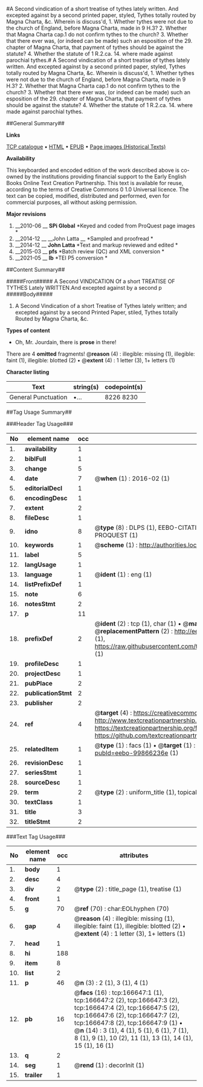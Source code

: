 #A Second vindication of a short treatise of tythes lately written. And excepted against by a second printed paper, styled, Tythes totally routed by Magna Charta, &c. Wherein is discuss'd, 1. Whether tythes were not due to the church of England, before Magna Charta, made in 9 H.3? 2. Whether that Magna Charta cap.1 do not confirm tythes to the church? 3. Whether that there ever was, (or indeed can be made) such an esposition of the 29. chapter of Magna Charta, that payment of tythes should be against the statute? 4. Whether the statute of 1 R.2.ca. 14. where made against parochial tythes.#
A Second vindication of a short treatise of tythes lately written. And excepted against by a second printed paper, styled, Tythes totally routed by Magna Charta, &c. Wherein is discuss'd, 1. Whether tythes were not due to the church of England, before Magna Charta, made in 9 H.3? 2. Whether that Magna Charta cap.1 do not confirm tythes to the church? 3. Whether that there ever was, (or indeed can be made) such an esposition of the 29. chapter of Magna Charta, that payment of tythes should be against the statute? 4. Whether the statute of 1 R.2.ca. 14. where made against parochial tythes.

##General Summary##

**Links**

[TCP catalogue](http://www.ota.ox.ac.uk/tcp/)  • 
[HTML](http://tei.it.ox.ac.uk/tcp/Texts-HTML/free/A92/A92835.html)  • 
[EPUB](http://tei.it.ox.ac.uk/tcp/Texts-EPUB/free/A92/A92835.epub) • 
[Page images (Historical Texts)](https://historicaltexts.jisc.ac.uk/eebo-99866236e)

**Availability**

This keyboarded and encoded edition of the work described above is co-owned by the
    institutions providing financial support to the Early English Books Online Text Creation
    Partnership. This text is available for reuse, according to the terms of  Creative Commons 0 1.0 Universal
    licence. The text can be copied, modified, distributed and performed, even for commercial
    purposes, all without asking permission.

**Major revisions**

1. __2010-06 __ __SPi Global__ *Keyed and coded from ProQuest page images *
1. __2014-12 __ __John Latta __ *Sampled and proofread *
1. __2014-12 __ __John Latta__ *Text and markup reviewed and edited *
1. __2015-03 __ __pfs__ *Batch review (QC) and XML conversion *
1. __2021-05 __ __lb__ *TEI P5 conversion *

##Content Summary##

#####Front#####
A Second VINDICATION Of a short TREATISE OF TYTHES Lately WRITTEN.And excepted against by a second p
#####Body#####

1. A Second Vindication of a short Treatise of Tythes lately written; and excepted against by a second Printed Paper, stiled, Tythes totally Routed by Magna Charta, &c.

**Types of content**

  * Oh, Mr. Jourdain, there is **prose** in there!

There are 4 **omitted** fragments! 
 @__reason__ (4) : illegible: missing (1), illegible: faint (1), illegible: blotted (2)  •  @__extent__ (4) : 1 letter (3), 1+ letters (1)

**Character listing**


|Text|string(s)|codepoint(s)|
|---|---|---|
|General Punctuation|•…|8226 8230|

##Tag Usage Summary##

###Header Tag Usage###

|No|element name|occ|attributes|
|---|---|---|---|
|1.|__availability__|1||
|2.|__biblFull__|1||
|3.|__change__|5||
|4.|__date__|7| @__when__ (1) : 2016-02 (1)|
|5.|__editorialDecl__|1||
|6.|__encodingDesc__|1||
|7.|__extent__|2||
|8.|__fileDesc__|1||
|9.|__idno__|8| @__type__ (8) : DLPS (1), EEBO-CITATION (1), VID (1), EEBO-PROQUEST (1), STC (3), PROQUEST (1)|
|10.|__keywords__|1| @__scheme__ (1) : http://authorities.loc.gov/ (1)|
|11.|__label__|5||
|12.|__langUsage__|1||
|13.|__language__|1| @__ident__ (1) : eng (1)|
|14.|__listPrefixDef__|1||
|15.|__note__|6||
|16.|__notesStmt__|2||
|17.|__p__|11||
|18.|__prefixDef__|2| @__ident__ (2) : tcp (1), char (1)  •  @__matchPattern__ (2) : ([0-9\-]+):([0-9IVX]+) (1), (.+) (1)  •  @__replacementPattern__ (2) : http://eebo.chadwyck.com/downloadtiff?vid=$1&page=$2 (1), https://raw.githubusercontent.com/textcreationpartnership/Texts/master/tcpchars.xml#$1 (1)|
|19.|__profileDesc__|1||
|20.|__projectDesc__|1||
|21.|__pubPlace__|2||
|22.|__publicationStmt__|2||
|23.|__publisher__|2||
|24.|__ref__|4| @__target__ (4) : https://creativecommons.org/publicdomain/zero/1.0/ (1), http://www.textcreationpartnership.org/docs/. (1), https://textcreationpartnership.org/faq/#faq05 (1), https://github.com/textcreationpartnership (1)|
|25.|__relatedItem__|1| @__type__ (1) : facs (1)  •  @__target__ (1) : https://data.historicaltexts.jisc.ac.uk/view?pubId=eebo-99866236e (1)|
|26.|__revisionDesc__|1||
|27.|__seriesStmt__|1||
|28.|__sourceDesc__|1||
|29.|__term__|2| @__type__ (2) : uniform_title (1), topical_term (1)|
|30.|__textClass__|1||
|31.|__title__|3||
|32.|__titleStmt__|2||


###Text Tag Usage###

|No|element name|occ|attributes|
|---|---|---|---|
|1.|__body__|1||
|2.|__desc__|4||
|3.|__div__|2| @__type__ (2) : title_page (1), treatise (1)|
|4.|__front__|1||
|5.|__g__|70| @__ref__ (70) : char:EOLhyphen (70)|
|6.|__gap__|4| @__reason__ (4) : illegible: missing (1), illegible: faint (1), illegible: blotted (2)  •  @__extent__ (4) : 1 letter (3), 1+ letters (1)|
|7.|__head__|1||
|8.|__hi__|188||
|9.|__item__|8||
|10.|__list__|2||
|11.|__p__|46| @__n__ (3) : 2 (1), 3 (1), 4 (1)|
|12.|__pb__|16| @__facs__ (16) : tcp:166647:1 (1), tcp:166647:2 (2), tcp:166647:3 (2), tcp:166647:4 (2), tcp:166647:5 (2), tcp:166647:6 (2), tcp:166647:7 (2), tcp:166647:8 (2), tcp:166647:9 (1)  •  @__n__ (14) : 3 (1), 4 (1), 5 (1), 6 (1), 7 (1), 8 (1), 9 (1), 10 (2), 11 (1), 13 (1), 14 (1), 15 (1), 16 (1)|
|13.|__q__|2||
|14.|__seg__|1| @__rend__ (1) : decorInit (1)|
|15.|__trailer__|1||
